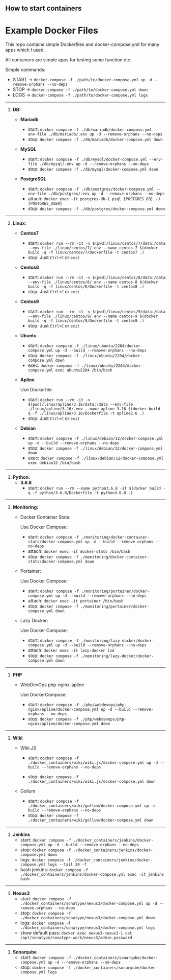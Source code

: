 ## How to start containers

# Example Docker Files

This repo contains simple Dockerfiles and docker-compose.yml for many apps which I used. 

All containers are simple apps for testing some function etc.

Simple commands:
- START -> `docker-compose -f ./path/to/docker-compose.yml up -d --remove-orphans --no-deps`
- STOP -> `docker-compose -f ./path/to/docker-compose.yml down`
- LOGS -> `docker-compose -f ./path/to/docker-compose.yml logs`
___
1. __DB:__
    - __Mariadb__
        - start: `docker compose -f ./db/mariadb/docker-compose.yml --env-file ./db/mariadb/.env up -d --remove-orphans --no-deps`
        - stop: `docker compose -f ./db/mariadb/docker-compose.yml down`

    - __MySQL__
        - start: `docker compose -f ./db/mysql/docker-compose.yml --env-file ./db/mysql/.env up -d --remove-orphans --no-deps`
        - stop: `docker compose -f ./db/mysql/docker-compose.yml down`

    - __PostgreSQL__
        - start: `docker compose -f ./db/postgres/docker-compose.yml --env-file ./db/postgres/.env up -d --remove-orphans --no-deps`
        - attach: `docker exec -it postgres-db-1 psql {POSTGRES_DB} -U {POSTGRES_USER}`
        - stop: `docker compose -f ./db/postgres/docker-compose.yml down`
___
2. __Linux:__
    - __Centos7__
        - start: `docker run --rm -it -v $(pwd)/linux/centos/7/data:/data --env-file ./linux/centos/7/.env --name centos-7 $(docker build -q -f linux/centos/7/Dockerfile -t centos7 .)`
        - stop: Just `Ctrl+C` or `exit`

    - __Centos8__
        - start: `docker run --rm -it -v $(pwd)/linux/centos/8/data:/data --env-file ./linux/centos/8/.env --name centos-8 $(docker build -q -f linux/centos/8/Dockerfile -t centos8 .)`
        - stop: Just `Ctrl+C` or `exit`

    - __Centos9__
        - start: `docker run --rm -it -v $(pwd)/linux/centos/9/data:/data --env-file ./linux/centos/9/.env --name centos-9 $(docker build -q -f linux/centos/9/Dockerfile -t centos9 .)`
        - stop: Just `Ctrl+C` or `exit`

    - __Ubuntu__
         
        - start: `docker compose -f ./linux/ubuntu/2204/docker-compose.yml up -d --build --remove-orphans --no-deps`
        - stop: `docker compose -f ./linux/ubuntu/2204/docker-compose.yml down`
        - exec: `docker compose -f ./linux/ubuntu/2204/docker-compose.yml exec ubuntu2204 /bin/bash`

    - __Apline__

        Use Dockerfile:
        - start: `docker run --rm -it -v $(pwd)/linux/apline/3.16/data:/data --env-file ./linux/apline/3.16/.env --name apline-3.16 $(docker build -q -f ./linux/apline/3.16/Dockerfile -t apline3.6 .)`
        - stop: Just `Ctrl+C` or `exit`
  
    - __Debian__

        - start: `docker compose -f ./linux/debian/12/docker-compose.yml up -d --build --remove-orphans --no-deps`
        - stop: `docker compose -f ./linux/debian/12/docker-compose.yml down`
        - exec: `docker compose -f ./linux/debian/12/docker-compose.yml exec debian12 /bin/bash`
___
1. __Python:__
    - __3.6.8__
        - start: `docker run --rm --name python3.6.8 -it $(docker build -q -f python/3.6.8/Dockerfile -t python3.6.8 .)`
___
1. __Monitoring:__
    - Docker Container Stats:

        Use Docker Compose:
        - start: `docker compose -f ./monitoring/docker-container-stats/docker-compose.yml up -d --build --remove-orphans --no-deps`
        - attach: `docker exec -it docker-stats /bin/bash`
        - stop: `docker compose -f ./monitoring/docker-container-stats/docker-compose.yml down`
        
    - Portainer:

        Use Docker Compose:
        - start: `docker compose -f ./monitoring/portainer/docker-compose.yml up -d --build --remove-orphans --no-deps`
        - attach: `docker exec -it portainer /bin/bash`
        - stop: `docker compose -f ./monitoring/portainer/docker-compose.yml down`
    
    - Lazy Docker:

        Use Docker Compose:
        - start: `docker compose -f ./monitoring/lazy-docker/docker-compose.yml up -d --build --remove-orphans --no-deps`
        - attach: `docker exec -it lazy-docker lzd`
        - stop: `docker compose -f ./monitoring/lazy-docker/docker-compose.yml down`
___
1. __PHP__
    - WebDevOps php-nginx-apline

        Use DockerCompose:
        - start: `docker compose -f ./php/webdevops/php-nginx/apline/docker-compose.yml up -d --build --remove-orphans --no-deps`
        - stop: `docker compose -f ./php/webdevops/php-nginx/apline/docker-compose.yml down`
___
1. __Wiki__
    - Wiki.JS
        - start: `docker compose -f ./docker_containers/wiki/wiki.js/docker-compose.yml up -d --build --remove-orphans --no-deps`
        
        - stop: `docker compose -f ./docker_containers/wiki/wiki.js/docker-compose.yml down`

    - Gollum
        - start: `docker compose -f ./docker_containers/wiki/gollum/docker-compose.yml up -d --build --remove-orphans --no-deps`
        - stop: `docker compose -f ./docker_containers/wiki/gollum/docker-compose.yml down`
___
1. __Jenkins__
   - start: `docker compose -f ./docker_containers/jenkins/docker-compose.yml up -d --build --remove-orphans --no-deps`
   - stop: `docker compose -f ./docker_containers/jenkins/docker-compose.yml down`
   - logs: `docker compose -f ./docker_containers/jenkins/docker-compose.yml logs --tail 20 -f`
   - bash jenkins: `docker compose -f ./docker_containers/jenkins/docker-compose.yml exec -it jenkins bash`
___

1. __Nexus3__
    - start: `docker compose -f ./docker_containers/sonatype/nexus3/docker-compose.yml up -d --remove-orphans --no-deps`
    - stop: `docker compose -f ./docker_containers/sonatype/nexus3/docker-compose.yml down`
    - logs: `docker compose -f ./docker_containers/sonatype/nexus3/docker-compose.yml logs`
    - show default pass: `docker exec nexus3-nexus3-1 cat /opt/sonatype/sonatype-work/nexus3/admin.password`
___

1. __Sonarqube__
    - start: `docker compose -f ./docker_containers/sonarqube/docker-compose.yml up -d --remove-orphans --no-deps`
    - stop: `docker compose -f ./docker_containers/sonarqube/docker-compose.yml logs`
